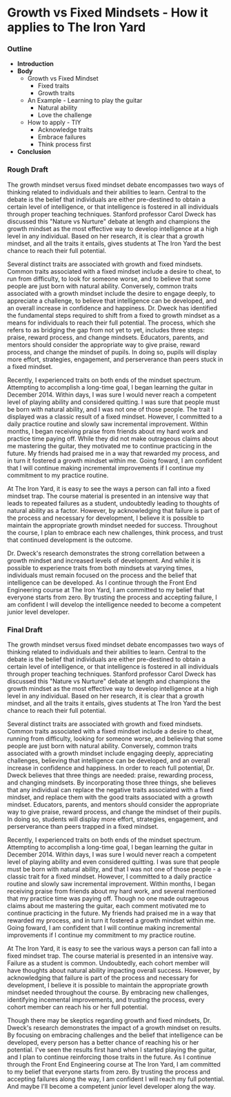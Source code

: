 # **Growth vs Fixed Mindsets - How it applies to The Iron Yard**

### **Outline**

* **Introduction**
* **Body**
    * Growth vs Fixed Mindset
      * Fixed traits
      * Growth traits
    * An Example - Learning to play the guitar
         * Natural ability
         * Love the challenge
    * How to apply - TIY
      * Acknowledge traits
      * Embrace failures
      * Think process first
* **Conclusion**

### **Rough Draft**

The growth mindset versus fixed mindset debate encompasses two ways of thinking related to individuals and their abilities to learn. Central to the debate is the belief that individuals are either pre-destined to obtain a certain level of intelligence, or that intelligence is fostered in all individuals through proper teaching techniques. Stanford professor Carol Dweck has discussed this "Nature vs Nurture" debate at length and champions the growth mindset as the most effective way to develop intelligence at a high level in any individual. Based on her research, it is clear that a growth mindset, and all the traits it entails, gives students at The Iron Yard the best chance to reach their full potential.

Several distinct traits are associated with growth and fixed mindsets. Common traits associated with a fixed mindset include a desire to cheat, to run from difficulty, to look for someone worse, and to believe that some people are just born with natural ability. Conversely, common traits associated with a growth mindset include the desire to engage deeply, to appreciate a challenge, to believe that intelligence can be developed, and an overall increase in confidence and happiness. Dr. Dweck has identified the fundamental steps required to shift from a fixed to growth mindset as a means for individuals to reach their full potential. The process, which she refers to as bridging the gap from not yet to yet, includes three steps: praise, reward process, and change mindsets. Educators, parents, and mentors should consider the appropriate way to give praise, reward process, and change the mindset of pupils. In doing so, pupils will display more effort, strategies, engagement, and perserverance than peers stuck in a fixed mindset.

Recently, I experienced traits on both ends of the mindset spectrum. Attempting to accomplish a long-time goal, I began learning the guitar in December 2014. Within days, I was sure I would never reach a competent level of playing ability and considered quitting. I was sure that people must be born with natural ability, and I was not one of those people. The trait I displayed was a classic result of a fixed mindset. However, I committed to a daily practice routine and slowly saw incremental improvement. Within months, I began receiving praise from friends about my hard work and practice time paying off. While they did not make outrageous claims about me mastering the guitar, they motivated me to continue practicing in the future. My friends had praised me in a way that rewarded my process, and in turn it fostered a growth mindset within me. Going foward, I am confident that I will continue making incremental improvements if I continue my commitment to my practice routine.

At The Iron Yard, it is easy to see the ways a person can fall into a fixed mindset trap. The course material is presented in an intensive way that leads to repeated failures as a student, undoubtedly leading to thoughts of natural ability as a factor. However, by acknowledging that failure is part of the process and necessary for development, I believe it is possible to maintain the appropriate growth mindset needed for success. Throughout the course, I plan to embrace each new challenges, think process, and trust that continued development is the outcome.

Dr. Dweck's research demonstrates the strong correllation between a growth mindset and increased levels of development. And while it is possible to experience traits from both mindsets at varying times, individuals must remain focused on the process and the belief that intelligence can be developed. As I continue through the Front End Engineering course at The Iron Yard, I am committed to my belief that everyone starts from zero. By trusting the process and accepting failure, I am confident I will develop the intelligence needed to become a competent junior level developer.

### **Final Draft**

The growth mindset versus fixed mindset debate encompasses two ways of thinking related to individuals and their abilities to learn. Central to the debate is the belief that individuals are either pre-destined to obtain a certain level of intelligence, or that intelligence is fostered in all individuals through proper teaching techniques. Stanford professor Carol Dweck has discussed this "Nature vs Nurture" debate at length and champions the growth mindset as the most effective way to develop intelligence at a high level in any individual. Based on her research, it is clear that a growth mindset, and all the traits it entails, gives students at The Iron Yard the best chance to reach their full potential.

Several distinct traits are associated with growth and fixed mindsets. Common traits associated with a fixed mindset include a desire to cheat, running from difficulty, looking for someone worse, and believing that some people are just born with natural ability. Conversely, common traits associated with a growth mindset include engaging deeply, appreciating challenges, believing that intelligence can be developed, and an overall increase in confidence and happiness. In order to reach full potential, Dr. Dweck believes that three things are needed: praise, rewarding process, and changing mindsets. By incorporating those three things, she believes that any individual can replace the negative traits associated with a fixed mindset, and replace them with the good traits associated with a growth mindset. Educators, parents, and mentors should consider the appropriate way to give praise, reward process, and change the mindset of their pupils. In doing so, students will display more effort, strategies, engagement, and perserverance than peers trapped in a fixed mindset.

Recently, I experienced traits on both ends of the mindset spectrum. Attempting to accomplish a long-time goal, I began learning the guitar in December 2014. Within days, I was sure I would never reach a competent level of playing ability and even considered quitting. I was sure that people must be born with natural ability, and that I was not one of those people - a classic trait for a fixed mindset. However, I committed to a daily practice routine and slowly saw incremental improvement. Within months, I began receiving praise from friends about my hard work, and several mentioned that my practice time was paying off. Though no one made outrageous claims about me mastering the guitar, each comment motivated me to continue practicing in the future. My friends had praised me in a way that rewarded my process, and in turn it fostered a growth mindset within me. Going foward, I am confident that I will continue making incremental improvements if I continue my commitment to my practice routine.

At The Iron Yard, it is easy to see the various ways a person can fall into a fixed mindset trap. The course material is presented in an intensive way. Failure as a student is common. Undoubtedly, each cohort member will have thoughts about natural ability impacting overall success. However, by acknowledging that failure is part of the process and necessary for development, I believe it is possible to maintain the appropriate growth mindset needed throughout the course. By embracing new challenges, identifying incemental improvements, and trusting the process, every cohort member can reach his or her full potential.

Though there may be skeptics regarding growth and fixed mindsets, Dr. Dweck's research demonstrates the impact of a growth mindset on results. By focusing on embracing challenges and the belief that intelligence can be developed, every person has a better chance of reaching his or her potential. I've seen the results first hand when I started playing the guitar, and I plan to continue reinforcing those traits in the future.  As I continue through the Front End Engineering course at The Iron Yard, I am committed to my belief that everyone starts from zero. By trusting the process and accepting failures along the way, I am confident I will reach my full potential. And maybe I'll become a competent junior level developer along the way.
